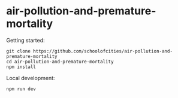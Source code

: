 # air-pollution-and-premature-mortality

Getting started:

```
git clone https://github.com/schoolofcities/air-pollution-and-premature-mortality
cd air-pollution-and-premature-mortality
npm install
```

Local development:

```
npm run dev
```